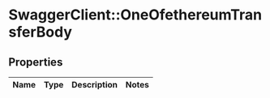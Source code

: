 # SwaggerClient::OneOfethereumTransferBody

## Properties
Name | Type | Description | Notes
------------ | ------------- | ------------- | -------------

